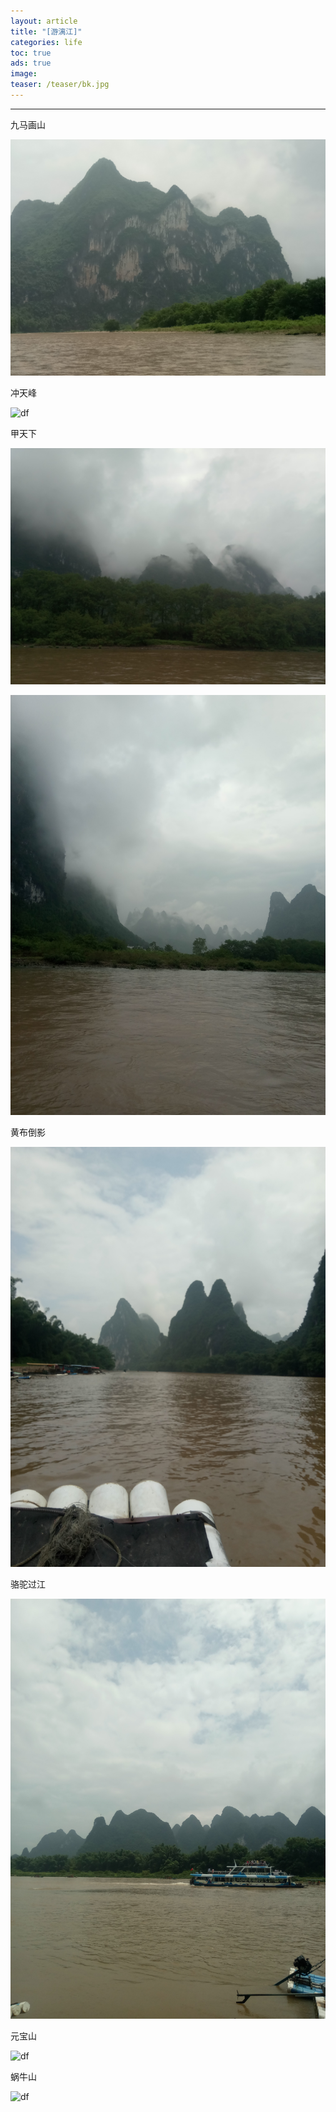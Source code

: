 ```yaml
---
layout: article
title: "[游漓江]"
categories: life
toc: true
ads: true
image:
teaser: /teaser/bk.jpg
---
```


---

九马画山

![df](https://github.com/storage201608/storage/blob/master/myhome2016/_posts/life/2016-08-11-1353life.md/IMG_20160811_124618.jpg?raw=true)

冲天峰

![df](https://github.com/storage201608/storage/blob/master/myhome2016/_posts/life/2016-08-11-1353life.md/IMG_20160811_123001.jpg?raw=true)

甲天下

![df](https://github.com/storage201608/storage/blob/master/myhome2016/_posts/life/2016-08-11-1353life.md/IMG_20160811_123742.jpg?raw=true)

![df](https://github.com/storage201608/storage/blob/master/myhome2016/_posts/life/2016-08-11-1353life.md/IMG_20160811_123416.jpg?raw=true)

黄布倒影

![df](https://github.com/storage201608/storage/blob/master/myhome2016/_posts/life/2016-08-11-1353life.md/IMG_20160811_125822.jpg?raw=true)

骆驼过江

![df](https://github.com/storage201608/storage/blob/master/myhome2016/_posts/life/2016-08-11-1353life.md/IMG_20160811_131004.jpg?raw=true)

元宝山

![df](https://github.com/storage201608/storage/blob/master/myhome2016/_posts/life/2016-08-11-1353life.md/IMG_20160811_130537.jpg?raw=true)

蜗牛山

![df](https://github.com/storage201608/storage/blob/master/myhome2016/_posts/life/2016-08-11-1353life.md/IMG_20160811_130933.jpg?raw=true)


